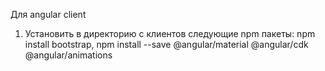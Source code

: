 Для angular client
1) Установить в директорию с клиентов следующие npm пакеты: npm install bootstrap, npm install --save @angular/material @angular/cdk @angular/animations